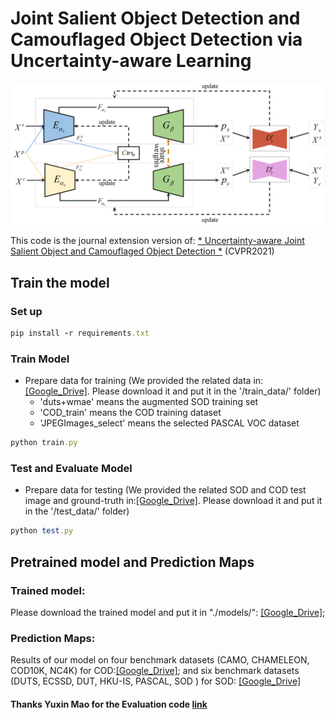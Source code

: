 # Joint Salient Object Detection and Camouflaged Object Detection via Uncertainty-aware Learning

![](https://github.com/baneitixiaomai/joint_sod_cod/blob/master/overview.png) 

This code is the journal extension version of: [* Uncertainty-aware Joint Salient Object and Camouflaged Object Detection *](https://openaccess.thecvf.com/content/CVPR2021/papers/Li_Uncertainty-Aware_Joint_Salient_Object_and_Camouflaged_Object_Detection_CVPR_2021_paper.pdf) (CVPR2021)

## Train the model
### Set up
```ruby
pip install -r requirements.txt  
```
### Train Model
- Prepare data for training (We provided the related data in:[[Google_Drive]](https://drive.google.com/drive/folders/1J_B7mNEwB0ryzngd8JyZdllfFNgkiFdh?usp=sharing). Please download it and put it in the '/train_data/' folder)   
  - 'duts+wmae' means the augmented SOD training set  
  - 'COD_train'  means the COD training dataset  
  - 'JPEGImages_select' means the selected PASCAL VOC dataset  
```ruby
python train.py  
```
###  Test and Evaluate Model
- Prepare data for testing (We provided the related SOD and COD test image and ground-truth in:[[Google_Drive]](https://drive.google.com/drive/folders/1-yRpkCm2d7qKjW01tGCfmbHL5zqMeBI1). Please download it and put it in the '/test_data/' folder)  

```ruby
python test.py   
```
## Pretrained model and Prediction Maps
### Trained model:
Please download the trained model and put it in "./models/": [[Google_Drive]](https://drive.google.com/drive/folders/1-2rk7k1GeeeWQvQOmJeecm9E6k0rz2fH?usp=sharing);

### Prediction Maps:
Results of our model on four benchmark datasets (CAMO, CHAMELEON, COD10K, NC4K) for COD:[[Google_Drive]](https://drive.google.com/file/d/1hPSPEZHBCYYti3Sw_YVau1teE1lePmH8/view?usp=sharing); and six benchmark datasets (DUTS, ECSSD, DUT, HKU-IS, PASCAL, SOD ) for SOD: [[Google_Drive]](https://drive.google.com/file/d/1kMBp0ZUyxJUCtZzhoVhXp3B_fA9WvL-x/view?usp=sharing)
 
#### Thanks Yuxin Mao for the Evaluation code [link](https://github.com/fupiao1998/SOD-Eval)
